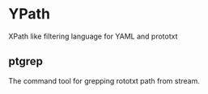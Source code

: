 # YPath
XPath like filtering language for YAML and prototxt

ptgrep
---

The command tool for grepping rototxt path from stream.
